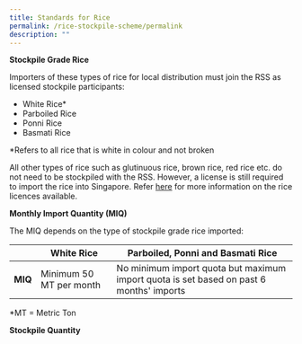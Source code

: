```yaml
---
title: Standards for Rice
permalink: /rice-stockpile-scheme/permalink
description: ""
---
```

**Stockpile Grade Rice**

Importers of these types of rice for local distribution must join the RSS as licensed stockpile participants:
- White Rice*
- Parboiled Rice 
- Ponni Rice 
- Basmati Rice 

*Refers to all rice that is white in colour and not broken 

All other types of rice such as glutinuous rice, brown rice, red rice etc. do not need to be stockpiled with the RSS. However, a license is still required to import the rice into Singapore.  Refer [here](-) for more information on the rice licences available.

**Monthly Import Quantity (MIQ)**

The MIQ depends on the type of stockpile grade rice imported:


|  | White Rice | Parboiled, Ponni and Basmati Rice |
| -------- | -------- | -------- |
| **MIQ** | Minimum 50 MT per month   | No minimum import quota but maximum import quota is set based on past 6 months' imports  |

*MT = Metric Ton

**Stockpile Quantity**